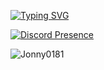 [![Typing SVG](https://readme-typing-svg.demolab.com?font=Fira+Code&duration=2000&pause=500&repeat=false&random=false&width=435&height=30&lines=Hi%2C+my+name+is+Jonny+and+welcome!+%E2%AD%90;I'm+a+self+taught+programmer.+%F0%9F%AB%A0;You+can+contact+me+on+discord!+%F0%9F%92%BB;If+you+need+to+or+anything...+%F0%9F%91%80;Otherwise%2C+enjoy!+%F0%9F%98%81)](https://git.io/typing-svg)

[![Discord Presence](https://lanyard.cnrad.dev/api/:id)](https://discord.com/users/:827940585201205258)

![Jonny0181](https://github-readme-stats.vercel.app/api?username=face-hh&show_icons=true&theme=tokyonight&hide=["issues"])
